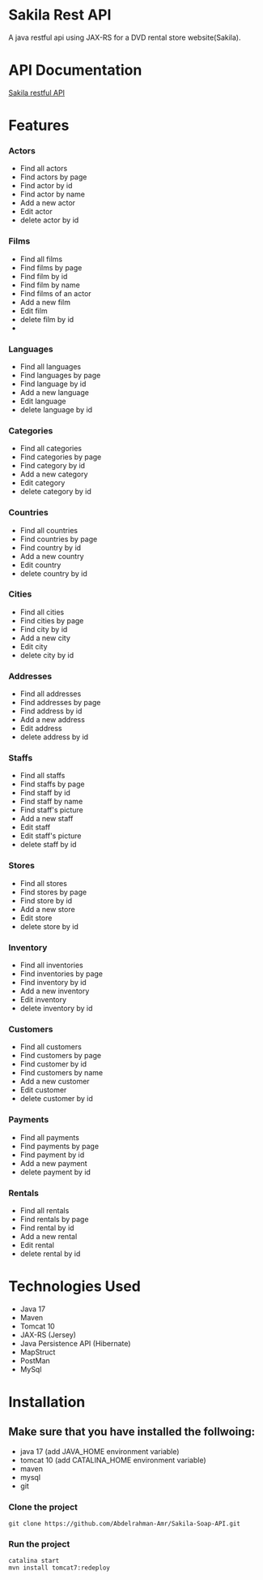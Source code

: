 # Sakila Rest API
A java restful api using JAX-RS for a DVD rental store website(Sakila).

# API Documentation
[Sakila restful API](https://documenter.getpostman.com/view/17477268/2s93Y2T2qm)


# Features
### Actors
* Find all actors
* Find actors by page
* Find actor by id
* Find actor by name
* Add a new actor
* Edit actor
* delete actor by id 

### Films
* Find all films
* Find films by page
* Find film by id
* Find film by name
* Find films of an actor
* Add a new film
* Edit film
* delete film by id 
* 
### Languages
* Find all languages
* Find languages by page
* Find language by id
* Add a new language
* Edit language
* delete language by id 

### Categories
* Find all categories
* Find categories by page
* Find category by id
* Add a new category
* Edit category
* delete category by id 

 ### Countries
* Find all countries
* Find countries by page
* Find country by id
* Add a new country
* Edit country
* delete country by id 


 ### Cities
* Find all cities
* Find cities by page
* Find city by id
* Add a new city
* Edit city
* delete city by id 



 ### Addresses
* Find all addresses
* Find addresses by page
* Find address by id
* Add a new address
* Edit address
* delete address by id 

 ### Staffs
* Find all staffs
* Find staffs by page
* Find staff by id
* Find staff by name
* Find staff's picture
* Add a new staff
* Edit staff
* Edit staff's picture
* delete staff by id 

 ### Stores
* Find all stores
* Find stores by page
* Find store by id
* Add a new store
* Edit store
* delete store by id 

 ### Inventory
* Find all inventories
* Find inventories by page
* Find inventory by id
* Add a new inventory
* Edit inventory
* delete inventory by id 

 ### Customers
* Find all customers
* Find customers by page
* Find customer by id
* Find customers by name
* Add a new customer
* Edit customer
* delete customer by id 

 ### Payments
* Find all payments
* Find payments by page
* Find payment by id
* Add a new payment
* delete payment by id 

 ### Rentals
* Find all rentals
* Find rentals by page
* Find rental by id
* Add a new rental
* Edit rental
* delete rental by id 

# Technologies Used
* Java 17
* Maven
* Tomcat 10
* JAX-RS (Jersey)
* Java Persistence API (Hibernate)
* MapStruct
* PostMan
* MySql

# Installation
## Make sure that you have installed the follwoing:
* java 17 (add JAVA_HOME environment variable)
* tomcat 10 (add CATALINA_HOME environment variable)
* maven
* mysql
* git
### Clone the project
```git
git clone https://github.com/Abdelrahman-Amr/Sakila-Soap-API.git
```
### Run the project
```maven 
catalina start
mvn install tomcat7:redeploy
```

